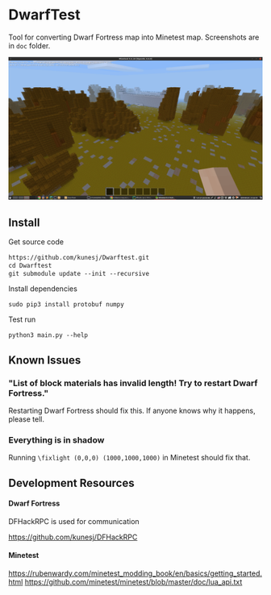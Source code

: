 # DwarfTest

Tool for converting Dwarf Fortress map into Minetest map. Screenshots are in `doc` folder.

![Preview](doc/screenshots/0002_textures_and_2x2x3_scale.png)


## Install

Get source code

```
https://github.com/kunesj/Dwarftest.git
cd Dwarftest
git submodule update --init --recursive
```

Install dependencies

```
sudo pip3 install protobuf numpy
```

Test run

```
python3 main.py --help
```


## Known Issues

### "List of block materials has invalid length! Try to restart Dwarf Fortress."

Restarting Dwarf Fortress should fix this. If anyone knows why it happens, please tell.

### Everything is in shadow

Running `\fixlight (0,0,0) (1000,1000,1000)` in Minetest should fix that.


## Development Resources

#### Dwarf Fortress

DFHackRPC is used for communication

https://github.com/kunesj/DFHackRPC

#### Minetest

https://rubenwardy.com/minetest_modding_book/en/basics/getting_started.html
https://github.com/minetest/minetest/blob/master/doc/lua_api.txt

